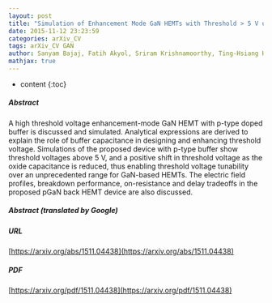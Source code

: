 ```yaml
---
layout: post
title: "Simulation of Enhancement Mode GaN HEMTs with Threshold > 5 V using P-type Buffer"
date: 2015-11-12 23:23:59
categories: arXiv_CV
tags: arXiv_CV GAN
author: Sanyam Bajaj, Fatih Akyol, Sriram Krishnamoorthy, Ting-Hsiang Hung, Siddharth Rajan
mathjax: true
---
```


* content
{:toc}

##### Abstract
A high threshold voltage enhancement-mode GaN HEMT with p-type doped buffer is discussed and simulated. Analytical expressions are derived to explain the role of buffer capacitance in designing and enhancing threshold voltage. Simulations of the proposed device with p-type buffer show threshold voltages above 5 V, and a positive shift in threshold voltage as the oxide capacitance is reduced, thus enabling threshold voltage tunability over an unprecedented range for GaN-based HEMTs. The electric field profiles, breakdown performance, on-resistance and delay tradeoffs in the proposed pGaN back HEMT device are also discussed.

##### Abstract (translated by Google)


##### URL
[https://arxiv.org/abs/1511.04438](https://arxiv.org/abs/1511.04438)

##### PDF
[https://arxiv.org/pdf/1511.04438](https://arxiv.org/pdf/1511.04438)

